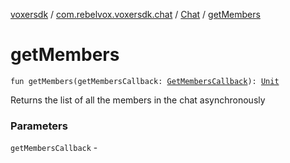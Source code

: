 [voxersdk](../../index.md) / [com.rebelvox.voxersdk.chat](../index.md) / [Chat](index.md) / [getMembers](./get-members.md)

# getMembers

`fun getMembers(getMembersCallback: `[`GetMembersCallback`](../../com.rebelvox.voxersdk.group-management-callbacks/-get-members-callback/index.md)`): `[`Unit`](https://kotlinlang.org/api/latest/jvm/stdlib/kotlin/-unit/index.html)

Returns the list of all the members in the chat asynchronously

### Parameters

`getMembersCallback` - 